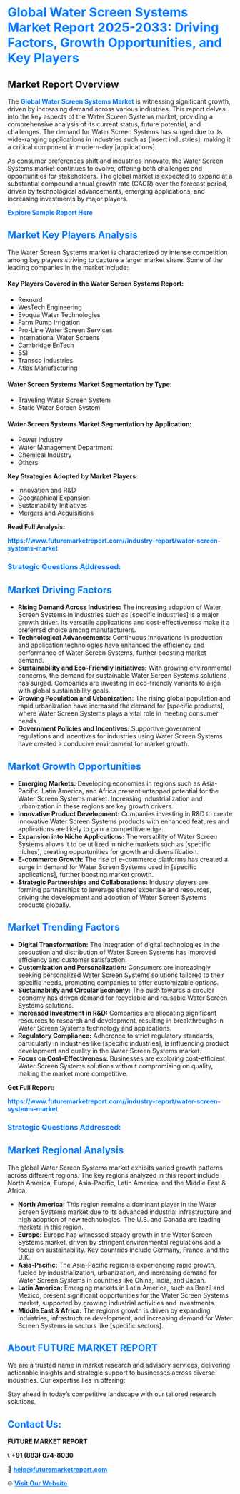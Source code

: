 <h1 style="color: #007BFF;">Global Water Screen Systems Market Report 2025-2033: Driving Factors, Growth Opportunities, and Key Players</h1>

<section id="overview">
<h2>Market Report Overview</h2>
<p>The <a href="https://www.futuremarketreport.com//industry-report/water-screen-systems-market" style="color: #007BFF; text-decoration: none;"><strong>Global Water Screen Systems Market</strong></a> is witnessing significant growth, driven by increasing demand across various industries. This report delves into the key aspects of the Water Screen Systems market, providing a comprehensive analysis of its current status, future potential, and challenges. The demand for Water Screen Systems has surged due to its wide-ranging applications in industries such as [insert industries], making it a critical component in modern-day [applications].</p>
<p>As consumer preferences shift and industries innovate, the Water Screen Systems market continues to evolve, offering both challenges and opportunities for stakeholders. The global market is expected to expand at a substantial compound annual growth rate (CAGR) over the forecast period, driven by technological advancements, emerging applications, and increasing investments by major players.</p>
</section>

<section id="overview">
<p><a href="https://www.futuremarketreport.com//request-sample/reportId=92512" style="color: #007BFF; text-decoration: none;"><strong>Explore Sample Report Here</strong></a></p>
</section>

<section id="key-players">
<h2 style="color: #007BFF;">Market Key Players Analysis</h2>
<p>The Water Screen Systems market is characterized by intense competition among key players striving to capture a larger market share. Some of the leading companies in the market include:</p>
<h4>Key Players Covered in the Water Screen Systems Report:</h4>
<ul><li>Rexnord</li><li>WesTech Engineering</li><li>Evoqua Water Technologies</li><li>Farm Pump Irrigation</li><li>Pro-Line Water Screen Services</li><li>International Water Screens</li><li>Cambridge EnTech</li><li>SSI</li><li>Transco Industries</li><li>Atlas Manufacturing</li></ul>
<h4>Water Screen Systems Market Segmentation by Type:</h4>
<ul><li>Traveling Water Screen System</li><li>Static Water Screen System</li></ul>

<h4>Water Screen Systems Market Segmentation by Application:</h4>
<ul><li>Power Industry</li><li>Water Management Department</li><li>Chemical Industry</li><li>Others</li></ul>
<p><strong>Key Strategies Adopted by Market Players:</strong></p>
<ul>
<li>Innovation and R&D</li>
<li>Geographical Expansion</li>
<li>Sustainability Initiatives</li>
<li>Mergers and Acquisitions</li>
</ul>
</section>

<section>
<p><strong>Read Full Analysis: </strong></p><a href="https://www.futuremarketreport.com//industry-report/water-screen-systems-market" style="color: #007BFF; text-decoration: none;"><strong>https://www.futuremarketreport.com//industry-report/water-screen-systems-market</strong></a>
<h3 style="color: #007BFF;">Strategic Questions Addressed:</h3>
</section>

<section id="driving-factors">
<h2 style="color: #007BFF;">Market Driving Factors</h2>
<ul>
<li><strong>Rising Demand Across Industries:</strong> The increasing adoption of Water Screen Systems in industries such as [specific industries] is a major growth driver. Its versatile applications and cost-effectiveness make it a preferred choice among manufacturers.</li>
<li><strong>Technological Advancements:</strong> Continuous innovations in production and application technologies have enhanced the efficiency and performance of Water Screen Systems, further boosting market demand.</li>
<li><strong>Sustainability and Eco-Friendly Initiatives:</strong> With growing environmental concerns, the demand for sustainable Water Screen Systems solutions has surged. Companies are investing in eco-friendly variants to align with global sustainability goals.</li>
<li><strong>Growing Population and Urbanization:</strong> The rising global population and rapid urbanization have increased the demand for [specific products], where Water Screen Systems plays a vital role in meeting consumer needs.</li>
<li><strong>Government Policies and Incentives:</strong> Supportive government regulations and incentives for industries using Water Screen Systems have created a conducive environment for market growth.</li>
</ul>
</section>

<section id="growth-opportunities">
<h2 style="color: #007BFF;">Market Growth Opportunities</h2>
<ul>
<li><strong>Emerging Markets:</strong> Developing economies in regions such as Asia-Pacific, Latin America, and Africa present untapped potential for the Water Screen Systems market. Increasing industrialization and urbanization in these regions are key growth drivers.</li>
<li><strong>Innovative Product Development:</strong> Companies investing in R&D to create innovative Water Screen Systems products with enhanced features and applications are likely to gain a competitive edge.</li>
<li><strong>Expansion into Niche Applications:</strong> The versatility of Water Screen Systems allows it to be utilized in niche markets such as [specific niches], creating opportunities for growth and diversification.</li>
<li><strong>E-commerce Growth:</strong> The rise of e-commerce platforms has created a surge in demand for Water Screen Systems used in [specific applications], further boosting market growth.</li>
<li><strong>Strategic Partnerships and Collaborations:</strong> Industry players are forming partnerships to leverage shared expertise and resources, driving the development and adoption of Water Screen Systems products globally.</li>
</ul>
</section>

<section id="trending-factors">
<h2 style="color: #007BFF;">Market Trending Factors</h2>
<ul>
<li><strong>Digital Transformation:</strong> The integration of digital technologies in the production and distribution of Water Screen Systems has improved efficiency and customer satisfaction.</li>
<li><strong>Customization and Personalization:</strong> Consumers are increasingly seeking personalized Water Screen Systems solutions tailored to their specific needs, prompting companies to offer customizable options.</li>
<li><strong>Sustainability and Circular Economy:</strong> The push towards a circular economy has driven demand for recyclable and reusable Water Screen Systems solutions.</li>
<li><strong>Increased Investment in R&D:</strong> Companies are allocating significant resources to research and development, resulting in breakthroughs in Water Screen Systems technology and applications.</li>
<li><strong>Regulatory Compliance:</strong> Adherence to strict regulatory standards, particularly in industries like [specific industries], is influencing product development and quality in the Water Screen Systems market.</li>
<li><strong>Focus on Cost-Effectiveness:</strong> Businesses are exploring cost-efficient Water Screen Systems solutions without compromising on quality, making the market more competitive.</li>
</ul>
</section>

<section>
<p><strong>Get Full Report: </strong></p><a href="https://www.futuremarketreport.com//industry-report/water-screen-systems-market" style="color: #007BFF; text-decoration: none;"><strong>https://www.futuremarketreport.com//industry-report/water-screen-systems-market</strong></a>
<h3 style="color: #007BFF;">Strategic Questions Addressed:</h3>
</section>


<section id="regional-analysis">
<h2 style="color: #007BFF;">Market Regional Analysis</h2>
<p>The global Water Screen Systems market exhibits varied growth patterns across different regions. The key regions analyzed in this report include North America, Europe, Asia-Pacific, Latin America, and the Middle East & Africa:</p>
<ul>
<li><strong>North America:</strong> This region remains a dominant player in the Water Screen Systems market due to its advanced industrial infrastructure and high adoption of new technologies. The U.S. and Canada are leading markets in this region.</li>
<li><strong>Europe:</strong> Europe has witnessed steady growth in the Water Screen Systems market, driven by stringent environmental regulations and a focus on sustainability. Key countries include Germany, France, and the U.K.</li>
<li><strong>Asia-Pacific:</strong> The Asia-Pacific region is experiencing rapid growth, fueled by industrialization, urbanization, and increasing demand for Water Screen Systems in countries like China, India, and Japan.</li>
<li><strong>Latin America:</strong> Emerging markets in Latin America, such as Brazil and Mexico, present significant opportunities for the Water Screen Systems market, supported by growing industrial activities and investments.</li>
<li><strong>Middle East & Africa:</strong> The region’s growth is driven by expanding industries, infrastructure development, and increasing demand for Water Screen Systems in sectors like [specific sectors].</li>
</ul>
</section>

<footer>
<h2 style="color: #007BFF;">About FUTURE MARKET REPORT</h2>
<p>We are a trusted name in market research and advisory services, delivering actionable insights and strategic support to businesses across diverse industries. Our expertise lies in offering:</p>

<p>Stay ahead in today’s competitive landscape with our tailored research solutions.</p>

<h2 style="color: #007BFF;">Contact Us:</h2>
<p><strong>FUTURE MARKET REPORT</strong></p>
<p>📞 <strong>+91 (883) 074-8030</strong></p>
<p>📧 <strong><a href="mailto:help@futuremarketreport.com" style="color: #007BFF;">help@futuremarketreport.com</a></strong></p>
<p>🌐 <strong><a href="https://www.futuremarketreport.com/" style="color: #007BFF;">Visit Our Website</a></strong></p>
</footer>